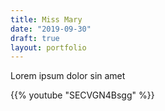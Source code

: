 ```yaml
---
title: Miss Mary
date: "2019-09-30"
draft: true
layout: portfolio
---
```


Lorem ipsum dolor sin amet

{{% youtube "SECVGN4Bsgg" %}}
